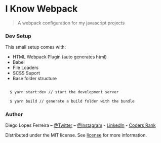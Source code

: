 # I Know Webpack
> A webpack configuration for my javascript projects

### Dev Setup
This small setup comes with:
- HTML Webpack Plugin (auto generates html)
- Babel
- File Loaders
- SCSS Suport
- Base folder structure

```sh

  $ yarn start:dev // start the development server

  $ yarn build // generate a build folder with the bundle

```

### Author

Diego Lopes Ferreira – 
[@Twitter](https://twitter.com/Diego_simSouEu) –
[@Instagram](https://www.instagram.com/diego.lopes.f/) -
[LinkedIn](https://www.linkedin.com/in/diego-lopes-ferreira-a23a8919b/) -
[Coders Rank](https://profile.codersrank.io/user/diego-lopes-ferreira)

Distributed under the MIT license. See [license](LICENSE) for more information.
